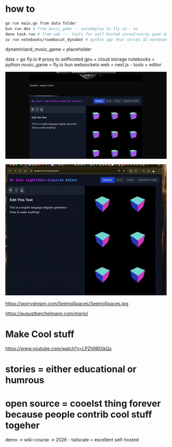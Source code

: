 # how to
```bash
go run main.go from data folder
bun run dev # from music_game -- autodeploy to fly.io - ws
deno task run # from web --- tools for self hosted unreal+unity game dev -> inits tauri apps $1
uv run notebooks/roombacat_dynabot # python app that serves 32 notebooks for (ML+SIM)
```

dynamicland_music_game = placeholder

data = go fly.io # proxy to selfhosted gpu + cloud storage
notebooks = python
music_game = fly.io bun websockets
web = next.js - tools + editor


![App Screenshot](https://github.com/adnanwahab/homelab/blob/main/web/public/screenshot_per_day.png)


![Infinite](https://github.com/adnanwahab/homelab/blob/main/web/public/Infinite.gif)

https://worrydream.com/SeeingSpaces/SeeingSpaces.jpg

https://augustberchelmann.com/mario/

# Make Cool stuff
https://www.youtube.com/watch?v=LPZh9BOjkQs
# stories = either educational or humrous
# open source = cooelst thing forever because people contrib cool stuff togeher


demo -> wiki-course -> 2026 - tailscale = excellent self-hosted
